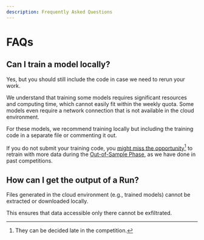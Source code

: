 ```yaml
---
description: Frequently Asked Questions
---
```


# FAQs

## Can I train a model locally?

Yes, but you should still include the code in case we need to rerun your work.

We understand that training some models requires significant resources and computing time, which cannot easily fit within the weekly quota. Some models even require a network connection that is not available in the cloud environment.

For these models, we recommend training locally but including the training code in a separate file or commenting it out.

If you do not submit your training code, you [might miss the opportunity](#user-content-fn-1)[^1] to retrain with more data during the [Out-of-Sample Phase](../other/glossary.md#out-of-sample-phase), as we have done in past competitions.

## How can I get the output of a Run?

Files generated in the cloud environment (e.g., trained models) cannot be extracted or downloaded locally.

This ensures that data accessible only there cannot be exfiltrated.



[^1]: They can be decided late in the competition.
